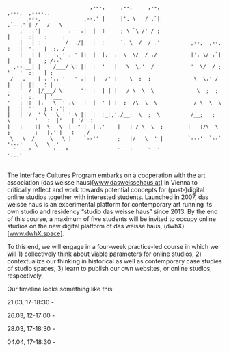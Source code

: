 ```                                                                                                   
                                                                                                   
                           ,---,     ,--,     ,--,                                ,---,  ,----..   
      ,---,              ,--.' |     |'. \   / .`|                             ,`--.' | /   /   \  
    ,---.'|         .---.|  |  :     ; \ `\ /' / ;                             |   :  :|   :     : 
    |   | :        /. ./|:  :  :     `. \  /  / .'          ,--,  ,--,         :   |  '.   |  ;. / 
    |   | |     .-'-. ' |:  |  |,--.  \  \/  / ./           |'. \/ .`|         |   :  |.   ; /--`  
  ,--.__| |    /___/ \: ||  :  '   |   \  \.'  /            '  \/  / ;         '   '  ;;   | ;     
 /   ,'   | .-'.. '   ' .|  |   /' :    \  ;  ;              \  \.' /          |   |  ||   : |     
.   '  /  |/___/ \:     ''  :  | | |   / \  \  \              \  ;  ;          '   :  ;.   | '___  
'   ; |:  |.   \  ' .\   |  |  ' | :  ;  /\  \  \            / \  \  \         |   |  ''   ; : .'| 
|   | '/  ' \   \   ' \ ||  :  :_:,'./__;  \  ;  \         ./__;   ;  \        '   :  |'   | '/  : 
|   :    :|  \   \  |--" |  | ,'    |   : / \  \  ;        |   :/\  \ ;        ;   |.' |   :    /  
 \   \  /     \   \ |    `--''      ;   |/   \  ' |        `---'  `--`         '---'    \   \ .'   
  `----'       '---"                `---'     `--`                                       `---`     
                                                                                                   

``` 

The Interface Cultures Program embarks on a cooperation with the art association (das weisse haus)[www.dasweissehaus.at]
in Vienna to critically reflect and work towards potential concepts for (post-)digital online studios together with 
interested students. Launched in 2007, das weisse haus is an experimental platform for contemporary art running its own 
studio and residency “studio das weisse haus” since 2013. By the end of this course, a maximum of five students will be 
invited to occupy online studios on the new digital platform of das weisse haus, (dwhX)[www.dwhX.space]. 

To this end, we will engage in a four-week practice-led course in which we will 1) collectively think about viable 
parameters for online studios, 2) contextualize our thinking in historical as well as contemporary case studies of 
studio spaces, 3) learn to publish our own websites, or online studios, respectively.

Our timeline looks something like this:

21.03, 17-18:30 - <head>

26.03, 12-17:00 - <meta content="Excursion to Vienna" />

28.03, 17-18:30 - <body>

04.04, 17-18:30 - <style>

25.04, 17-18:30 - </HTML>

---

Currently you are looking at the main git repository on Github. 
You will find all course materials, tutorials and assignments here.
If you ever get stuck or have questions, feel free to open a [new issue](https://github.com/dwhxstudio/SS22-IC/issues).
And if you see a question there, that you can answer or contribute to, go ahead :) 

This vocabulary might be a bit strange for you now, but it will all make sense really soon.

To start your journey click on the folder named `Session 1`
